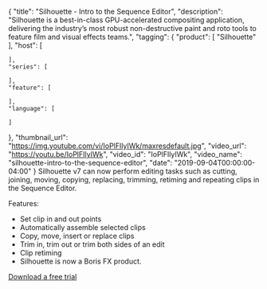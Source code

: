 {
  "title": "Silhouette - Intro to the Sequence Editor",
  "description": "Silhouette is a best-in-class GPU-accelerated compositing application, delivering the industry’s most robust non-destructive paint and roto tools to feature film and visual effects teams.",
  "tagging": {
    "product": [
      "Silhouette"
    ],
    "host": [

    ],
    "series": [

    ],
    "feature": [

    ],
    "language": [

    ]
  },
  "thumbnail_url": "https://img.youtube.com/vi/IoPlFIlyIWk/maxresdefault.jpg",
  "video_url": "https://youtu.be/IoPlFIlyIWk",
  "video_id": "IoPlFIlyIWk",
  "video_name": "silhouette-intro-to-the-sequence-editor",
  "date": "2019-09-04T00:00:00-04:00"
}
Silhouette v7 can now perform editing tasks such as cutting, joining, moving, copying, replacing, trimming, retiming and repeating clips in the Sequence Editor.

Features:

* Set clip in and out points
* Automatically assemble selected clips
* Copy, move, insert or replace clips
* Trim in, trim out or trim both sides of an edit
* Clip retiming
* Silhouette is now a Boris FX product. 

[Download a free trial](https://www.silhouettefx.com/silhouette/ "download")
